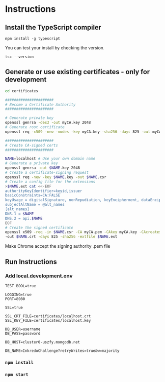 # Instructions

## Install the TypeScript compiler

`npm install -g typescript`

You can test your install by checking the version.

`tsc --version`

## Generate or use existing certificates - only for development

```sh
cd certificates

######################
# Become a Certificate Authority
######################

# Generate private key
openssl genrsa -des3 -out myCA.key 2048
# Generate root certificate
openssl req -x509 -new -nodes -key myCA.key -sha256 -days 825 -out myCA.pem

######################
# Create CA-signed certs
######################

NAME=localhost # Use your own domain name
# Generate a private key
openssl genrsa -out $NAME.key 2048
# Create a certificate-signing request
openssl req -new -key $NAME.key -out $NAME.csr
# Create a config file for the extensions
>$NAME.ext cat <<-EOF
authorityKeyIdentifier=keyid,issuer
basicConstraints=CA:FALSE
keyUsage = digitalSignature, nonRepudiation, keyEncipherment, dataEncipherment
subjectAltName = @alt_names
[alt_names]
DNS.1 = $NAME
DNS.2 = api.$NAME
EOF
# Create the signed certificate
openssl x509 -req -in $NAME.csr -CA myCA.pem -CAkey myCA.key -CAcreateserial \
-out $NAME.crt -days 825 -sha256 -extfile $NAME.ext
```

Make Chrome accept the signing authority .pem file

## Run Instructions

### Add local.development.env
```
TEST_BOOL=true

LOGGING=true
PORT=8080

SSL=true

SSL_CRT_FILE=certificates/localhost.crt
SSL_KEY_FILE=certificates/localhost.key

DB_USER=username
DB_PASS=password

DB_HOST=cluster0-uszfy.mongodb.net

DB_NAME=InkredoChallenge?retryWrites=true&w=majority
```

### `npm install`

### `npm start`
